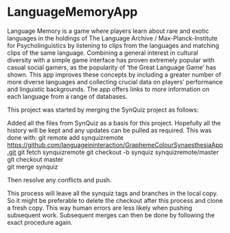 LanguageMemoryApp
=================

Language Memory is a game where players learn about rare and exotic languages in the holdings of The Language Archive / Max-Planck-Institute for Psycholinguistics by listening to clips from the languages and matching clips of the same language. Combining a general interest in cultural diversity with a simple game interface has proven extremely popular with casual social gamers, as the popularity of ‘the Great Language Game’ has shown. This app improves these concepts by including a greater number of more diverse languages and collecting crucial data on players’ performance and linguistic backgrounds. The app offers links to more information on each language from a range of databases.

This project was started by merging the SynQuiz project as follows:

Added all the files from SynQuiz as a basis for this project. Hopefully all the history will be kept and any updates can be pulled as required.
This was done with:
git remote add synquizremote https://github.com/languageininteraction/GraphemeColourSynaesthesiaApp.git
git fetch synquizremote
git checkout -b synquiz synquizremote/master
git checkout master                
git merge synquiz

Then resolve any conflicts and push.

This process will leave all the synquiz tags and branches in the local copy. So it might be preferable to delete the checkout after this process and clone a fresh copy. This way human errors are less likely when pushing subsequent work. Subsequent merges can then be done by following the exact procedure again.
